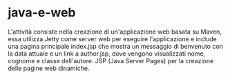 # java-e-web
L'attività consiste nella creazione di un'applicazione web basata su Maven, essa utilizza Jetty come server web per eseguire l'applicazione e include una pagina principale index.jsp che mostra un messaggio di benvenuto con la data attuale e un link a author.jsp, dove vengono visualizzati nome, cognome e classe dell'autore.
JSP (Java Server Pages) per la creazione delle pagine web dinamiche.
